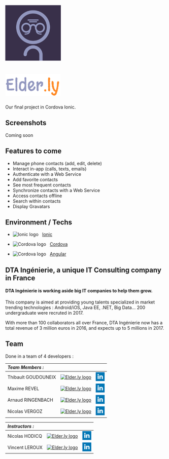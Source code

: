 <img src="https://raw.githubusercontent.com/Cocatrix/Elder.ly/master/Elder.ly/Assets.xcassets/AppIcon.appiconset/Elder.ly.png" alt="Elder.ly logo" height="175" />

# <img src="https://raw.githubusercontent.com/Cocatrix/Elder.ly/master/Elder.ly/Assets.xcassets/elder.ly-logotype.imageset/elderly-logotype.png" alt="Elder.ly logo" height="70" />

Our final project in Cordova Ionic.

## Screenshots
<!--
<img src="./Screenshots/screenshot-list.png" alt="Elder.ly screenshot list" height="400" /> &nbsp;
<img src="./Screenshots/screenshot-details.png" alt="Elder.ly screenshot details" height="400" /> &nbsp;
<img src="./Screenshots/screenshot-menu.png" alt="Elder.ly screenshot menu" height="400" />
-->
Coming soon
## Features to come
- Manage phone contacts (add, edit, delete)
- Interact in-app (calls, texts, emails)
- Authenticate with a Web Service
- Add favorite contacts
- See most frequent contacts
- Synchronize contacts with a Web Service
- Access contacts offline
- Search within contacts
- Display Gravatars

## Environment / Techs
- <img src="https://cdn.svgporn.com/logos/ionic.svg" alt="Ionic logo" width="30" > &nbsp;
[Ionic](https://ionicframework.com/)

- <img src="https://cdn.svgporn.com/logos/cordova.svg" alt="Cordova logo" width="30" > &nbsp;
[Cordova](https://cordova.apache.org/)

- <img src="https://cdn.svgporn.com/logos/angular-icon.svg" alt="Cordova logo" width="30" > &nbsp;
[Angular](https://angular.io/)

## DTA Ingénierie, a unique IT Consulting company in France

#### DTA Ingénierie is working aside big IT companies to help them grow.

This company is aimed at providing young talents specialized in market trending technologies : Android/iOS, Java EE, .NET, Big Data... 200 undergraduate were recruted in 2017.

With more than 100 collaborators all over France, DTA Ingénierie now has a total revenue of 3 million euros in 2016, and expects up to 5 millions in 2017.

## Team
Done in a team of 4 developers :

| *Team Members :* | | |
| :-- | -- | --: |
| Thibault GOUDOUNEIX | <a href="https://github.com/Nilmanduil"><img src="https://camo.githubusercontent.com/d0518022b7a02d405ad5112a0c8aa455cbfe952e/68747470733a2f2f6564656e742e6769746875622e696f2f537570657254696e7949636f6e732f696d616765732f7376672f6769746875622e737667" alt="Elder.ly logo" height="28" /></a> | <a href="https://www.linkedin.com/in/tgoudouneix/"><img src="https://raw.githubusercontent.com/edent/SuperTinyIcons/master/images/svg/linkedin.svg?sanitize=true" alt="Elder.ly logo" height="28" /></a> |
| Maxime REVEL | <a href="https://github.com/Cocatrix"><img src="https://camo.githubusercontent.com/d0518022b7a02d405ad5112a0c8aa455cbfe952e/68747470733a2f2f6564656e742e6769746875622e696f2f537570657254696e7949636f6e732f696d616765732f7376672f6769746875622e737667" alt="Elder.ly logo" height="28" /></a> | <a href="https://www.linkedin.com/in/maximerevel/"><img src="https://raw.githubusercontent.com/edent/SuperTinyIcons/master/images/svg/linkedin.svg?sanitize=true" alt="Elder.ly logo" height="28" /></a> |
| Arnaud RINGENBACH | <a href="https://github.com/newatox"><img src="https://camo.githubusercontent.com/d0518022b7a02d405ad5112a0c8aa455cbfe952e/68747470733a2f2f6564656e742e6769746875622e696f2f537570657254696e7949636f6e732f696d616765732f7376672f6769746875622e737667" alt="Elder.ly logo" height="28" /></a> | <a href="https://www.linkedin.com/in/arnaud-ringenbach-91776b153/"><img src="https://raw.githubusercontent.com/edent/SuperTinyIcons/master/images/svg/linkedin.svg?sanitize=true" alt="Elder.ly logo" height="28" /></a> |
| Nicolas VERGOZ | <a href="https://github.com/nicolasvergoz"><img src="https://camo.githubusercontent.com/d0518022b7a02d405ad5112a0c8aa455cbfe952e/68747470733a2f2f6564656e742e6769746875622e696f2f537570657254696e7949636f6e732f696d616765732f7376672f6769746875622e737667" alt="Elder.ly logo" height="28" /></a> | <a href="https://www.linkedin.com/in/nicolas-vergoz/"><img src="https://raw.githubusercontent.com/edent/SuperTinyIcons/master/images/svg/linkedin.svg?sanitize=true" alt="Elder.ly logo" height="28" /></a> |

| *Instructors :* | | |
| :-- | -- | --: |
| Nicolas HODICQ | <a href="https://github.com/nartawak"><img src="https://camo.githubusercontent.com/d0518022b7a02d405ad5112a0c8aa455cbfe952e/68747470733a2f2f6564656e742e6769746875622e696f2f537570657254696e7949636f6e732f696d616765732f7376672f6769746875622e737667" alt="Elder.ly logo" height="28" /></a> | <a href="https://www.linkedin.com/in/nicolas-hodicq-707bb14b/"><img src="https://raw.githubusercontent.com/edent/SuperTinyIcons/master/images/svg/linkedin.svg?sanitize=true" alt="Elder.ly logo" height="28" /></a> |
| Vincent LEROUX | <a href="https://github.com/DrRoux"><img src="https://camo.githubusercontent.com/d0518022b7a02d405ad5112a0c8aa455cbfe952e/68747470733a2f2f6564656e742e6769746875622e696f2f537570657254696e7949636f6e732f696d616765732f7376672f6769746875622e737667" alt="Elder.ly logo" height="28" /></a> | <a href="https://www.linkedin.com/in/lerouxvincentlink/"><img src="https://raw.githubusercontent.com/edent/SuperTinyIcons/master/images/svg/linkedin.svg?sanitize=true" alt="Elder.ly logo" height="28" /></a> |
